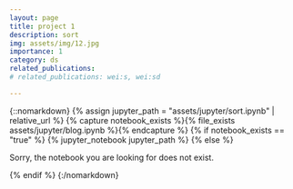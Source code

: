 ```yaml
---
layout: page
title: project 1
description: sort
img: assets/img/12.jpg
importance: 1
category: ds
related_publications: 
# related_publications: wei:s, wei:sd

---
```


{::nomarkdown}
{% assign jupyter_path = "assets/jupyter/sort.ipynb" | relative_url %}
{% capture notebook_exists %}{% file_exists assets/jupyter/blog.ipynb %}{% endcapture %}
{% if notebook_exists == "true" %}
    {% jupyter_notebook jupyter_path %}
{% else %}
    <p>Sorry, the notebook you are looking for does not exist.</p>
{% endif %}
{:/nomarkdown}